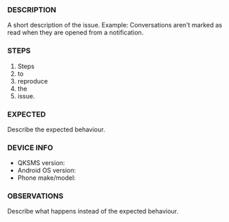 ### DESCRIPTION
A short description of the issue. 
Example: Conversations aren't marked as read when they are opened from a notification.

### STEPS
1. Steps
2. to
3. reproduce
4. the
5. issue.

### EXPECTED
Describe the expected behaviour.

### DEVICE INFO
* QKSMS version:
* Android OS version:
* Phone make/model:

### OBSERVATIONS
Describe what happens instead of the expected behaviour.
